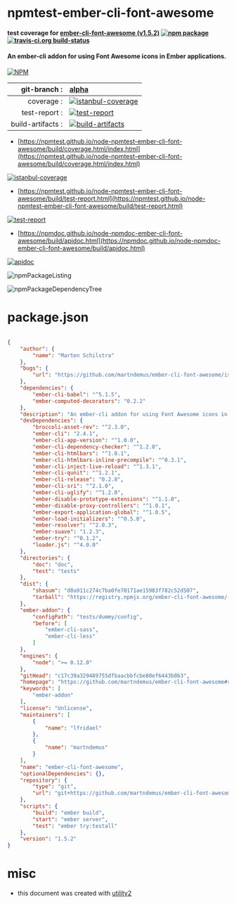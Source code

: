 # npmtest-ember-cli-font-awesome

#### test coverage for  [ember-cli-font-awesome (v1.5.2)](https://github.com/martndemus/ember-cli-font-awesome#readme)  [![npm package](https://img.shields.io/npm/v/npmtest-ember-cli-font-awesome.svg?style=flat-square)](https://www.npmjs.org/package/npmtest-ember-cli-font-awesome) [![travis-ci.org build-status](https://api.travis-ci.org/npmtest/node-npmtest-ember-cli-font-awesome.svg)](https://travis-ci.org/npmtest/node-npmtest-ember-cli-font-awesome)

#### An ember-cli addon for using Font Awesome icons in Ember applications.

[![NPM](https://nodei.co/npm/ember-cli-font-awesome.png?downloads=true&downloadRank=true&stars=true)](https://www.npmjs.com/package/ember-cli-font-awesome)

| git-branch : | [alpha](https://github.com/npmtest/node-npmtest-ember-cli-font-awesome/tree/alpha)|
|--:|:--|
| coverage : | [![istanbul-coverage](https://npmtest.github.io/node-npmtest-ember-cli-font-awesome/build/coverage.badge.svg)](https://npmtest.github.io/node-npmtest-ember-cli-font-awesome/build/coverage.html/index.html)|
| test-report : | [![test-report](https://npmtest.github.io/node-npmtest-ember-cli-font-awesome/build/test-report.badge.svg)](https://npmtest.github.io/node-npmtest-ember-cli-font-awesome/build/test-report.html)|
| build-artifacts : | [![build-artifacts](https://npmtest.github.io/node-npmtest-ember-cli-font-awesome/glyphicons_144_folder_open.png)](https://github.com/npmtest/node-npmtest-ember-cli-font-awesome/tree/gh-pages/build)|

- [https://npmtest.github.io/node-npmtest-ember-cli-font-awesome/build/coverage.html/index.html](https://npmtest.github.io/node-npmtest-ember-cli-font-awesome/build/coverage.html/index.html)

[![istanbul-coverage](https://npmtest.github.io/node-npmtest-ember-cli-font-awesome/build/screenCapture.buildCi.browser.%252Ftmp%252Fbuild%252Fcoverage.lib.html.png)](https://npmtest.github.io/node-npmtest-ember-cli-font-awesome/build/coverage.html/index.html)

- [https://npmtest.github.io/node-npmtest-ember-cli-font-awesome/build/test-report.html](https://npmtest.github.io/node-npmtest-ember-cli-font-awesome/build/test-report.html)

[![test-report](https://npmtest.github.io/node-npmtest-ember-cli-font-awesome/build/screenCapture.buildCi.browser.%252Ftmp%252Fbuild%252Ftest-report.html.png)](https://npmtest.github.io/node-npmtest-ember-cli-font-awesome/build/test-report.html)

- [https://npmdoc.github.io/node-npmdoc-ember-cli-font-awesome/build/apidoc.html](https://npmdoc.github.io/node-npmdoc-ember-cli-font-awesome/build/apidoc.html)

[![apidoc](https://npmdoc.github.io/node-npmdoc-ember-cli-font-awesome/build/screenCapture.buildCi.browser.%252Ftmp%252Fbuild%252Fapidoc.html.png)](https://npmdoc.github.io/node-npmdoc-ember-cli-font-awesome/build/apidoc.html)

![npmPackageListing](https://npmtest.github.io/node-npmtest-ember-cli-font-awesome/build/screenCapture.npmPackageListing.svg)

![npmPackageDependencyTree](https://npmtest.github.io/node-npmtest-ember-cli-font-awesome/build/screenCapture.npmPackageDependencyTree.svg)



# package.json

```json

{
    "author": {
        "name": "Marten Schilstra"
    },
    "bugs": {
        "url": "https://github.com/martndemus/ember-cli-font-awesome/issues"
    },
    "dependencies": {
        "ember-cli-babel": "^5.1.5",
        "ember-computed-decorators": "0.2.2"
    },
    "description": "An ember-cli addon for using Font Awesome icons in Ember applications.",
    "devDependencies": {
        "broccoli-asset-rev": "^2.3.0",
        "ember-cli": "2.4.1",
        "ember-cli-app-version": "^1.0.0",
        "ember-cli-dependency-checker": "^1.2.0",
        "ember-cli-htmlbars": "^1.0.1",
        "ember-cli-htmlbars-inline-precompile": "^0.3.1",
        "ember-cli-inject-live-reload": "^1.3.1",
        "ember-cli-qunit": "^1.2.1",
        "ember-cli-release": "0.2.8",
        "ember-cli-sri": "^2.1.0",
        "ember-cli-uglify": "^1.2.0",
        "ember-disable-prototype-extensions": "^1.1.0",
        "ember-disable-proxy-controllers": "^1.0.1",
        "ember-export-application-global": "^1.0.5",
        "ember-load-initializers": "^0.5.0",
        "ember-resolver": "^2.0.3",
        "ember-suave": "1.2.3",
        "ember-try": "^0.1.2",
        "loader.js": "^4.0.0"
    },
    "directories": {
        "doc": "doc",
        "test": "tests"
    },
    "dist": {
        "shasum": "d8a911c274c7ba0fe70171ae15983f782c52d507",
        "tarball": "https://registry.npmjs.org/ember-cli-font-awesome/-/ember-cli-font-awesome-1.5.2.tgz"
    },
    "ember-addon": {
        "configPath": "tests/dummy/config",
        "before": [
            "ember-cli-sass",
            "ember-cli-less"
        ]
    },
    "engines": {
        "node": ">= 0.12.0"
    },
    "gitHead": "c17c39a329489755dfbaacbbfcbe80ef6443b0b3",
    "homepage": "https://github.com/martndemus/ember-cli-font-awesome#readme",
    "keywords": [
        "ember-addon"
    ],
    "license": "Unlicense",
    "maintainers": [
        {
            "name": "lfridael"
        },
        {
            "name": "martndemus"
        }
    ],
    "name": "ember-cli-font-awesome",
    "optionalDependencies": {},
    "repository": {
        "type": "git",
        "url": "git+https://github.com/martndemus/ember-cli-font-awesome.git"
    },
    "scripts": {
        "build": "ember build",
        "start": "ember server",
        "test": "ember try:testall"
    },
    "version": "1.5.2"
}
```



# misc
- this document was created with [utility2](https://github.com/kaizhu256/node-utility2)
